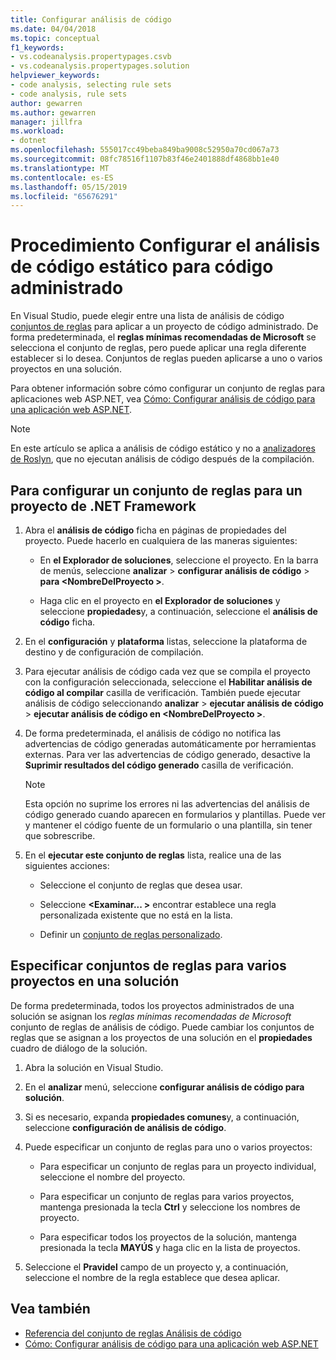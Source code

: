 ```yaml
---
title: Configurar análisis de código
ms.date: 04/04/2018
ms.topic: conceptual
f1_keywords:
- vs.codeanalysis.propertypages.csvb
- vs.codeanalysis.propertypages.solution
helpviewer_keywords:
- code analysis, selecting rule sets
- code analysis, rule sets
author: gewarren
ms.author: gewarren
manager: jillfra
ms.workload:
- dotnet
ms.openlocfilehash: 555017cc49beba849ba9008c52950a70cd067a73
ms.sourcegitcommit: 08fc78516f1107b83f46e2401888df4868bb1e40
ms.translationtype: MT
ms.contentlocale: es-ES
ms.lasthandoff: 05/15/2019
ms.locfileid: "65676291"
---
```

# <a name="how-to-configure-static-code-analysis-for-managed-code"></a>Procedimiento Configurar el análisis de código estático para código administrado

En Visual Studio, puede elegir entre una lista de análisis de código [conjuntos de reglas](../code-quality/rule-set-reference.md) para aplicar a un proyecto de código administrado. De forma predeterminada, el **reglas mínimas recomendadas de Microsoft** se selecciona el conjunto de reglas, pero puede aplicar una regla diferente establecer si lo desea. Conjuntos de reglas pueden aplicarse a uno o varios proyectos en una solución.

Para obtener información sobre cómo configurar un conjunto de reglas para aplicaciones web ASP.NET, vea [Cómo: Configurar análisis de código para una aplicación web ASP.NET](../code-quality/how-to-configure-code-analysis-for-an-aspnet-web-application.md).

> [!NOTE]
> En este artículo se aplica a análisis de código estático y no a [analizadores de Roslyn](use-roslyn-analyzers.md), que no ejecutan análisis de código después de la compilación.

## <a name="to-configure-a-rule-set-for-a-net-framework-project"></a>Para configurar un conjunto de reglas para un proyecto de .NET Framework

1. Abra el **análisis de código** ficha en páginas de propiedades del proyecto. Puede hacerlo en cualquiera de las maneras siguientes:

   - En **el Explorador de soluciones**, seleccione el proyecto. En la barra de menús, seleccione **analizar** > **configurar análisis de código** > **para \<NombreDelProyecto >**.

   - Haga clic en el proyecto en **el Explorador de soluciones** y seleccione **propiedades**y, a continuación, seleccione el **análisis de código** ficha.

1. En el **configuración** y **plataforma** listas, seleccione la plataforma de destino y de configuración de compilación.

1. Para ejecutar análisis de código cada vez que se compila el proyecto con la configuración seleccionada, seleccione el **Habilitar análisis de código al compilar** casilla de verificación. También puede ejecutar análisis de código seleccionando **analizar** > **ejecutar análisis de código** > **ejecutar análisis de código en \<NombreDelProyecto >**.

1. De forma predeterminada, el análisis de código no notifica las advertencias de código generadas automáticamente por herramientas externas. Para ver las advertencias de código generado, desactive la **Suprimir resultados del código generado** casilla de verificación.

    > [!NOTE]
    > Esta opción no suprime los errores ni las advertencias del análisis de código generado cuando aparecen en formularios y plantillas. Puede ver y mantener el código fuente de un formulario o una plantilla, sin tener que sobrescribe.

1. En el **ejecutar este conjunto de reglas** lista, realice una de las siguientes acciones:

    - Seleccione el conjunto de reglas que desea usar.

    - Seleccione  **\<Examinar... >** encontrar establece una regla personalizada existente que no está en la lista.

    - Definir un [conjunto de reglas personalizado](../code-quality/how-to-create-a-custom-rule-set.md).

## <a name="specify-rule-sets-for-multiple-projects-in-a-solution"></a>Especificar conjuntos de reglas para varios proyectos en una solución

De forma predeterminada, todos los proyectos administrados de una solución se asignan los *reglas mínimas recomendadas de Microsoft* conjunto de reglas de análisis de código. Puede cambiar los conjuntos de reglas que se asignan a los proyectos de una solución en el **propiedades** cuadro de diálogo de la solución.

1. Abra la solución en Visual Studio.

2. En el **analizar** menú, seleccione **configurar análisis de código para solución**.

3. Si es necesario, expanda **propiedades comunes**y, a continuación, seleccione **configuración de análisis de código**.

4. Puede especificar un conjunto de reglas para uno o varios proyectos:

    - Para especificar un conjunto de reglas para un proyecto individual, seleccione el nombre del proyecto.

    - Para especificar un conjunto de reglas para varios proyectos, mantenga presionada la tecla **Ctrl** y seleccione los nombres de proyecto.

    - Para especificar todos los proyectos de la solución, mantenga presionada la tecla **MAYÚS** y haga clic en la lista de proyectos.

5. Seleccione el **Pravidel** campo de un proyecto y, a continuación, seleccione el nombre de la regla establece que desea aplicar.

## <a name="see-also"></a>Vea también

- [Referencia del conjunto de reglas Análisis de código](../code-quality/rule-set-reference.md)
- [Cómo: Configurar análisis de código para una aplicación web ASP.NET](../code-quality/how-to-configure-code-analysis-for-an-aspnet-web-application.md)
